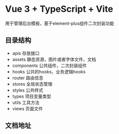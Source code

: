 # Vue 3 + TypeScript + Vite
用于管理后台模板，基于element-plus组件二次封装功能


## 目录结构
   - apis 存放接口
   - assets 静态资源，图片或者字体文件，文档
   - components 公共组件，二次封装组件
   - hooks 公共的hooks，业务逻辑hooks
   - router 路由信息
   - stores 全局状态管理
   - styles 公共样式
   - types 项目变量类型
   - utils 工具方法
   - views 页面文件

## 文档地址

